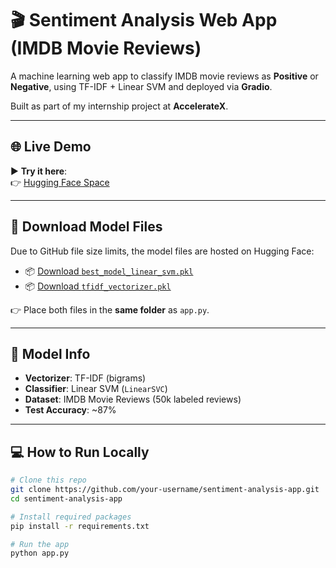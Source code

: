 # 🎬 Sentiment Analysis Web App (IMDB Movie Reviews)

A machine learning web app to classify IMDB movie reviews as **Positive** or **Negative**, using TF-IDF + Linear SVM and deployed via **Gradio**.

Built as part of my internship project at **AccelerateX**.

---

## 🌐 Live Demo

▶️ **Try it here**:  
👉 [Hugging Face Space](https://huggingface.co/spaces/suhana2004/movie-review-sentiment)

---

## 🔗 Download Model Files

Due to GitHub file size limits, the model files are hosted on Hugging Face:

- 📦 [Download `best_model_linear_svm.pkl`](https://huggingface.co/spaces/suhana2004/movie-review-sentiment/blob/main/best_model_linear_svm.pkl)
- 📦 [Download `tfidf_vectorizer.pkl`](https://huggingface.co/spaces/suhana2004/movie-review-sentiment/blob/main/tfidf_vectorizer.pkl)

👉 Place both files in the **same folder** as `app.py`.

---

## 🧠 Model Info

- **Vectorizer**: TF-IDF (bigrams)
- **Classifier**: Linear SVM (`LinearSVC`)
- **Dataset**: IMDB Movie Reviews (50k labeled reviews)
- **Test Accuracy**: ~87%

---

## 💻 How to Run Locally

```bash
# Clone this repo
git clone https://github.com/your-username/sentiment-analysis-app.git
cd sentiment-analysis-app

# Install required packages
pip install -r requirements.txt

# Run the app
python app.py
